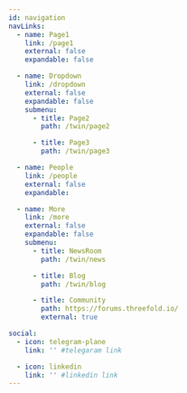 ```yaml
---
id: navigation
navLinks:
  - name: Page1
    link: /page1
    external: false
    expandable: false

  - name: Dropdown
    link: /dropdown
    external: false
    expandable: false
    submenu:
      - title: Page2
        path: /twin/page2

      - title: Page3
        path: /twin/page3

  - name: People
    link: /people
    external: false
    expandable: 

  - name: More
    link: /more
    external: false
    expandable: false
    submenu:
      - title: NewsRoom
        path: /twin/news

      - title: Blog
        path: /twin/blog

      - title: Community
        path: https://forums.threefold.io/
        external: true

social:
  - icon: telegram-plane
    link: '' #telegaram link

  - icon: linkedin
    link: '' #linkedin link
---
```

